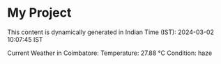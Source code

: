 # My Project

This content is dynamically generated in Indian Time (IST): 2024-03-02 10:07:45 IST


Current Weather in Coimbatore:
Temperature: 27.88 °C
Condition: haze
